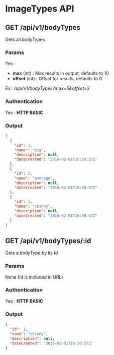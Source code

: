 # ImageTypes API

<a name="index"></a>
## GET /api/v1/bodyTypes
Gets all bodyTypes
### Params
Yes :
 * **max** (int) : Max results in output, defaults to 10
 * **offset** (int) : Offset for results, defaults to 0

*Ex : /api/v1/bodyTypes?max=5&offset=2*
### Authentication
Yes : **HTTP BASIC**
### Output
```json
[
  {
    "id": 3,
    "name": "big",
    "description": null,
    "dateCreated": "2016-02-01T16:50:57Z"
  },
  {
    "id": 2,
    "name": "average",
    "description": null,
    "dateCreated": "2016-02-01T16:50:57Z"
  },
  {
    "id": 1,
    "name": "skinny",
    "description": null,
    "dateCreated": "2016-02-01T16:50:57Z"
  }
]
```
<a name="show"></a>
## GET /api/v1/bodyTypes/:id
Gets a bodyType by its Id
### Params
None (Id is included in URL)
### Authentication
Yes : **HTTP BASIC**
### Output
```json
{
  "id": 1,
  "name": "skinny",
  "description": null,
  "dateCreated": "2016-02-01T16:50:57Z"
}
```
